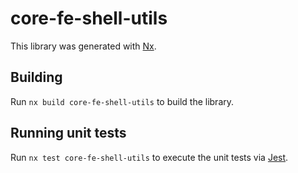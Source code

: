 # core-fe-shell-utils

This library was generated with [Nx](https://nx.dev).

## Building

Run `nx build core-fe-shell-utils` to build the library.

## Running unit tests

Run `nx test core-fe-shell-utils` to execute the unit tests via [Jest](https://jestjs.io).

